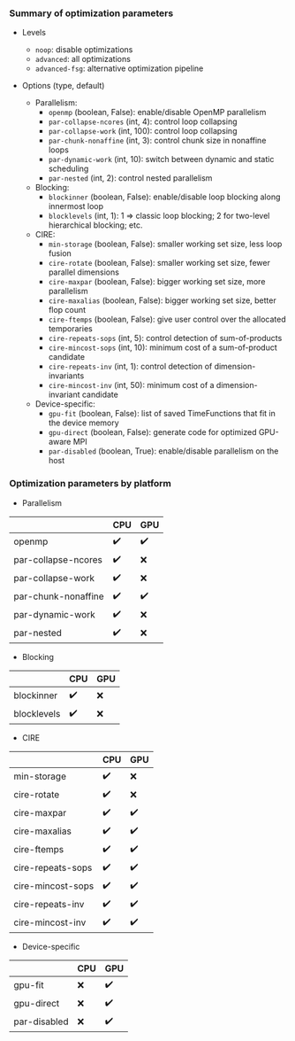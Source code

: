 ### Summary of optimization parameters

* Levels
  * `noop`: disable optimizations
  * `advanced`: all optimizations
  * `advanced-fsg`: alternative optimization pipeline

* Options (type, default)
  * Parallelism:
    * `openmp` (boolean, False): enable/disable OpenMP parallelism
    * `par-collapse-ncores` (int, 4): control loop collapsing
    * `par-collapse-work` (int, 100): control loop collapsing
    * `par-chunk-nonaffine` (int, 3): control chunk size in nonaffine loops
    * `par-dynamic-work` (int, 10): switch between dynamic and static scheduling
    * `par-nested` (int, 2): control nested parallelism
  * Blocking:
    * `blockinner` (boolean, False): enable/disable loop blocking along innermost loop
    * `blocklevels` (int, 1): 1 => classic loop blocking; 2 for two-level hierarchical blocking; etc.
  * CIRE:
    * `min-storage` (boolean, False): smaller working set size, less loop fusion
    * `cire-rotate` (boolean, False): smaller working set size, fewer parallel dimensions
    * `cire-maxpar` (boolean, False): bigger working set size, more parallelism
    * `cire-maxalias` (boolean, False): bigger working set size, better flop count
    * `cire-ftemps` (boolean, False): give user control over the allocated temporaries
    * `cire-repeats-sops` (int, 5): control detection of sum-of-products
    * `cire-mincost-sops` (int, 10): minimum cost of a sum-of-product candidate
    * `cire-repeats-inv` (int, 1): control detection of dimension-invariants
    * `cire-mincost-inv` (int, 50): minimum cost of a dimension-invariant candidate
  * Device-specific:
    * `gpu-fit` (boolean, False): list of saved TimeFunctions that fit in the device memory
    * `gpu-direct` (boolean, False): generate code for optimized GPU-aware MPI
    * `par-disabled` (boolean, True): enable/disable parallelism on the host


### Optimization parameters by platform

* Parallelism

|                     |        CPU          |         GPU        |
|---------------------|---------------------|--------------------|
| openmp              | :heavy_check_mark:  | :heavy_check_mark: |
| par-collapse-ncores | :heavy_check_mark:  |         :x:        |
| par-collapse-work   | :heavy_check_mark:  |         :x:        |
| par-chunk-nonaffine | :heavy_check_mark:  | :heavy_check_mark: |
| par-dynamic-work    | :heavy_check_mark:  |         :x:        |
| par-nested          | :heavy_check_mark:  |         :x:        |

* Blocking

|                     |        CPU          |         GPU        |
|---------------------|---------------------|--------------------|
| blockinner          | :heavy_check_mark:  |         :x:        |
| blocklevels         | :heavy_check_mark:  |         :x:        |

* CIRE

|                     |        CPU          |         GPU        |
|---------------------|---------------------|--------------------|
| min-storage         | :heavy_check_mark:  |         :x:        |
| cire-rotate         | :heavy_check_mark:  |         :x:        |
| cire-maxpar         | :heavy_check_mark:  | :heavy_check_mark: |
| cire-maxalias       | :heavy_check_mark:  | :heavy_check_mark: |
| cire-ftemps         | :heavy_check_mark:  | :heavy_check_mark: |
| cire-repeats-sops   | :heavy_check_mark:  | :heavy_check_mark: |
| cire-mincost-sops   | :heavy_check_mark:  | :heavy_check_mark: |
| cire-repeats-inv    | :heavy_check_mark:  | :heavy_check_mark: |
| cire-mincost-inv    | :heavy_check_mark:  | :heavy_check_mark: |

* Device-specific

|                     |        CPU          |         GPU        |
|---------------------|---------------------|--------------------|
| gpu-fit             |        :x:          | :heavy_check_mark: |
| gpu-direct          |        :x:          | :heavy_check_mark: |
| par-disabled        |        :x:          | :heavy_check_mark: |
